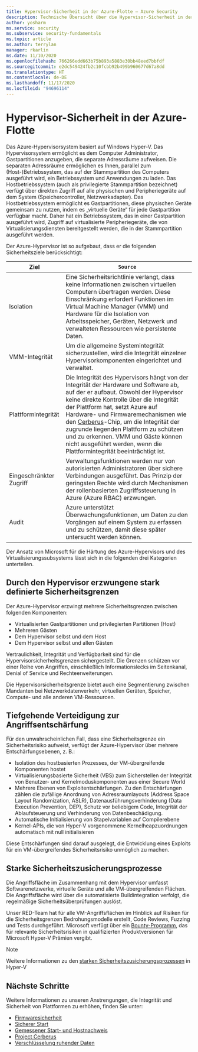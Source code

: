 ```yaml
---
title: Hypervisor-Sicherheit in der Azure-Flotte – Azure Security
description: Technische Übersicht über die Hypervisor-Sicherheit in der Azure-Flotte.
author: yosharm
ms.service: security
ms.subservice: security-fundamentals
ms.topic: article
ms.author: terrylan
manager: rkarlin
ms.date: 11/10/2020
ms.openlocfilehash: 766266edd663b75b893a5883e30bb48eed7bbfdf
ms.sourcegitcommit: e2dc549424fb2c10fcbb92b499b960677d67a8dd
ms.translationtype: HT
ms.contentlocale: de-DE
ms.lasthandoff: 11/17/2020
ms.locfileid: "94696114"
---
```

# <a name="hypervisor-security-on-the-azure-fleet"></a>Hypervisor-Sicherheit in der Azure-Flotte

Das Azure-Hypervisorsystem basiert auf Windows Hyper-V. Das Hypervisorsystem ermöglicht es dem Computer Administrator, Gastpartitionen anzugeben, die separate Adressräume aufweisen. Die separaten Adressräume ermöglichen es Ihnen, parallel zum (Host-)Betriebssystem, das auf der Stammpartition des Computers ausgeführt wird, ein Betriebssystem und Anwendungen zu laden. Das Hostbetriebssystem (auch als privilegierte Stammpartition bezeichnet) verfügt über direkten Zugriff auf alle physischen und Peripheriegeräte auf dem System (Speichercontroller, Netzwerkadapter). Das Hostbetriebssystem ermöglicht es Gastpartitionen, diese physischen Geräte gemeinsam zu nutzen, indem es „virtuelle Geräte“ für jede Gastpartition verfügbar macht. Daher hat ein Betriebssystem, das in einer Gastpartition ausgeführt wird, Zugriff auf virtualisierte Peripheriegeräte, die von Virtualisierungsdiensten bereitgestellt werden, die in der Stammpartition ausgeführt werden.

Der Azure-Hypervisor ist so aufgebaut, dass er die folgenden Sicherheitsziele berücksichtigt:

| Ziel | `Source` |
|--|--|
| Isolation | Eine Sicherheitsrichtlinie verlangt, dass keine Informationen zwischen virtuellen Computern übertragen werden. Diese Einschränkung erfordert Funktionen im Virtual Machine Manager (VMM) und Hardware für die Isolation von Arbeitsspeicher, Geräten, Netzwerk und verwalteten Ressourcen wie persistente Daten. |
| VMM-Integrität | Um die allgemeine Systemintegrität sicherzustellen, wird die Integrität einzelner Hypervisorkomponenten eingerichtet und verwaltet. |
| Plattformintegrität | Die Integrität des Hypervisors hängt von der Integrität der Hardware und Software ab, auf der er aufbaut. Obwohl der Hypervisor keine direkte Kontrolle über die Integrität der Plattform hat, setzt Azure auf Hardware- und Firmwaremechanismen wie den [Cerberus](project-cerberus.md)-Chip, um die Integrität der zugrunde liegenden Plattform zu schützen und zu erkennen. VMM und Gäste können nicht ausgeführt werden, wenn die Plattformintegrität beeinträchtigt ist. |
| Eingeschränkter Zugriff | Verwaltungsfunktionen werden nur von autorisierten Administratoren über sichere Verbindungen ausgeführt. Das Prinzip der geringsten Rechte wird durch Mechanismen der rollenbasierten Zugriffssteuerung in Azure (Azure RBAC) erzwungen. |
| Audit | Azure unterstützt Überwachungsfunktionen, um Daten zu den Vorgängen auf einem System zu erfassen und zu schützen, damit diese später untersucht werden können. |

Der Ansatz von Microsoft für die Härtung des Azure-Hypervisors und des Virtualisierungssubsystems lässt sich in die folgenden drei Kategorien unterteilen.

## <a name="strongly-defined-security-boundaries-enforced-by-the-hypervisor"></a>Durch den Hypervisor erzwungene stark definierte Sicherheitsgrenzen

Der Azure-Hypervisor erzwingt mehrere Sicherheitsgrenzen zwischen folgenden Komponenten:

- Virtualisierten Gastpartitionen und privilegierten Partitionen (Host)
- Mehreren Gästen
- Dem Hypervisor selbst und dem Host
- Dem Hypervisor selbst und allen Gästen

Vertraulichkeit, Integrität und Verfügbarkeit sind für die Hypervisorsicherheitsgrenzen sichergestellt. Die Grenzen schützen vor einer Reihe von Angriffen, einschließlich Informationslecks im Seitenkanal, Denial of Service und Rechteerweiterungen.

Die Hypervisorsicherheitsgrenze bietet auch eine Segmentierung zwischen Mandanten bei Netzwerkdatenverkehr, virtuellen Geräten, Speicher, Compute- und alle anderen VM-Ressourcen.

## <a name="defense-in-depth-exploit-mitigations"></a>Tiefgehende Verteidigung zur Angriffsentschärfung

Für den unwahrscheinlichen Fall, dass eine Sicherheitsgrenze ein Sicherheitsrisiko aufweist, verfügt der Azure-Hypervisor über mehrere Entschärfungsebenen, z. B.:

- Isolation des hostbasierten Prozesses, der VM-übergreifende Komponenten hostet
- Virtualisierungsbasierte Sicherheit (VBS) zum Sicherstellen der Integrität von Benutzer- und Kernelmoduskomponenten aus einer Secure World
- Mehrere Ebenen von Exploitentschärfungen. Zu den Entschärfungen zählen die zufällige Anordnung von Adressraumlayouts (Address Space Layout Randomization, ASLR), Datenausführungsverhinderung (Data Execution Prevention, DEP), Schutz vor beliebigem Code, Integrität der Ablaufsteuerung und Verhinderung von Datenbeschädigung.
- Automatische Initialisierung von Stapelvariablen auf Compilerebene
- Kernel-APIs, die von Hyper-V vorgenommene Kernelheapzuordnungen automatisch mit null initialisieren

Diese Entschärfungen sind darauf ausgelegt, die Entwicklung eines Exploits für ein VM-übergreifendes Sicherheitsrisiko unmöglich zu machen.

## <a name="strong-security-assurance-processes"></a>Starke Sicherheitszusicherungsprozesse

Die Angriffsfläche im Zusammenhang mit dem Hypervisor umfasst Softwarenetzwerke, virtuelle Geräte und alle VM-übergreifenden Flächen. Die Angriffsfläche wird über die automatisierte Buildintegration verfolgt, die regelmäßige Sicherheitsüberprüfungen auslöst.

Unser RED-Team hat für alle VM-Angriffsflächen im Hinblick auf Risiken für die Sicherheitsgrenzen Bedrohungsmodelle erstellt, Code Reviews, Fuzzing und Tests durchgeführt. Microsoft verfügt über ein [Bounty-Programm](https://www.microsoft.com/msrc/bounty-hyper-v), das für relevante Sicherheitsrisiken in qualifizierten Produktversionen für Microsoft Hyper-V Prämien vergibt.

> [!NOTE]
> Weitere Informationen zu den [starken Sicherheitszusicherungsprozessen](../../azure-government/azure-secure-isolation-guidance.md#strong-security-assurance-processes) in Hyper-V

## <a name="next-steps"></a>Nächste Schritte
Weitere Informationen zu unseren Anstrengungen, die Integrität und Sicherheit von Plattformen zu erhöhen, finden Sie unter:

- [Firmwaresicherheit](firmware.md)
- [Sicherer Start](secure-boot.md)
- [Gemessener Start- und Hostnachweis](measured-boot-host-attestation.md)
- [Project Cerberus](project-cerberus.md)
- [Verschlüsselung ruhender Daten](encryption-atrest.md)